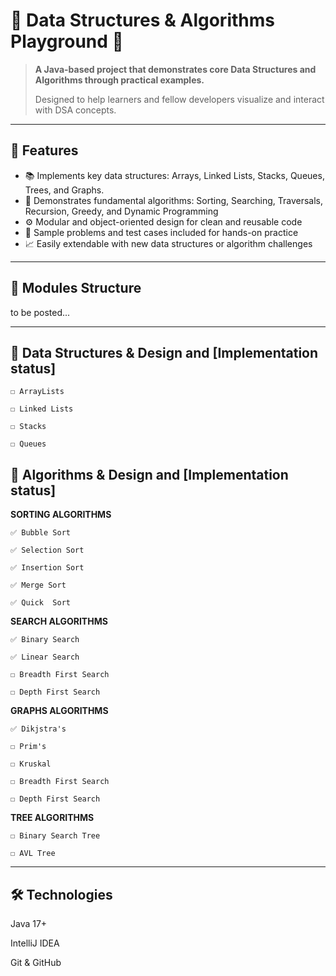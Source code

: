 # 🧠 Data Structures & Algorithms Playground 🚀

> **A Java-based project that demonstrates core Data Structures and Algorithms through practical examples.**
> 
> Designed to help learners and fellow developers visualize and interact with DSA concepts.

---

## 📌 Features

- 📚 Implements key data structures: Arrays, Linked Lists, Stacks, Queues, Trees, and Graphs.
- 🔄 Demonstrates fundamental algorithms: Sorting, Searching, Traversals, Recursion, Greedy, and Dynamic Programming
- ⚙️ Modular and object-oriented design for clean and reusable code
- 🧪 Sample problems and test cases included for hands-on practice
- 📈 Easily extendable with new data structures or algorithm challenges

---

## 🧱 Modules Structure

 to be posted...

---
## 🧠 Data Structures & Design and [Implementation status]

    ☐ ArrayLists

    ☐ Linked Lists

    ☐ Stacks

    ☐ Queues



## 🧠 Algorithms & Design and [Implementation status]

**SORTING ALGORITHMS** 

    ✅ Bubble Sort

    ✅ Selection Sort

    ✅ Insertion Sort

    ✅ Merge Sort

    ✅ Quick  Sort

**SEARCH ALGORITHMS**

    ✅ Binary Search 

    ✅ Linear Search

    ☐ Breadth First Search

    ☐ Depth First Search

**GRAPHS ALGORITHMS**

    ✅ Dikjstra's 

    ☐ Prim's

    ☐ Kruskal

    ☐ Breadth First Search

    ☐ Depth First Search

**TREE ALGORITHMS**

    ☐ Binary Search Tree

    ☐ AVL Tree

---



## 🛠 Technologies
Java 17+

IntelliJ IDEA

Git & GitHub
